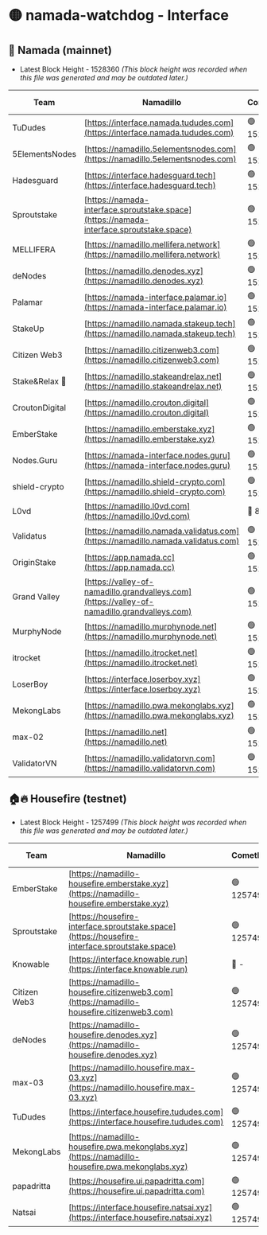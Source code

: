 # 🟡 namada-watchdog - Interface

## 🚀 Namada (mainnet)
- Latest Block Height - 1528360 *(This block height was recorded when this file was generated and may be outdated later.)*

| Team | Namadillo | CometBFT | Indexer | MASP Indexer |
|-|-|-|-|-|
| TuDudes | [https://interface.namada.tududes.com](https://interface.namada.tududes.com) | 🟢 1528339 | 🟢 1528339 | 🟢 1528339 |
| 5ElementsNodes | [https://namadillo.5elementsnodes.com](https://namadillo.5elementsnodes.com) | 🟢 1528339 | 🟢 1528339 | 🟢 1528339 |
| Hadesguard | [https://interface.hadesguard.tech](https://interface.hadesguard.tech) | 🟢 1528340 | 🟢 1528340 | 🟢 1528340 |
| Sproutstake | [https://namada-interface.sproutstake.space](https://namada-interface.sproutstake.space) | 🟢 1528341 | 🟢 1528341 | 🟢 1528341 |
| MELLIFERA | [https://namadillo.mellifera.network](https://namadillo.mellifera.network) | 🟢 1528342 | 🟢 1528342 | 🟢 1528342 |
| deNodes | [https://namadillo.denodes.xyz](https://namadillo.denodes.xyz) | 🟢 1528342 | 🟢 1528342 | 🟢 1528342 |
| Palamar | [https://namada-interface.palamar.io](https://namada-interface.palamar.io) | 🟢 1528343 | 🔴 - | 🔴 - |
| StakeUp | [https://namadillo.namada.stakeup.tech](https://namadillo.namada.stakeup.tech) | 🟢 1528347 | 🟢 1528347 | 🟢 1528347 |
| Citizen Web3 | [https://namadillo.citizenweb3.com](https://namadillo.citizenweb3.com) | 🟢 1528348 | 🔴 1521965 | 🔴 - |
| Stake&Relax 🦥 | [https://namadillo.stakeandrelax.net](https://namadillo.stakeandrelax.net) | 🟢 1528351 | 🟢 1528351 | 🟢 1528351 |
| CroutonDigital | [https://namadillo.crouton.digital](https://namadillo.crouton.digital) | 🟢 1528351 | 🔴 1338918 | 🟢 1528351 |
| EmberStake | [https://namadillo.emberstake.xyz](https://namadillo.emberstake.xyz) | 🟢 1528352 | 🟢 1528352 | 🟢 1528352 |
| Nodes.Guru | [https://namada-interface.nodes.guru](https://namada-interface.nodes.guru) | 🟢 1528352 | 🟢 1528352 | 🟢 1528352 |
| shield-crypto | [https://namadillo.shield-crypto.com](https://namadillo.shield-crypto.com) | 🟢 1528353 | 🔴 1510685 | 🟢 1528353 |
| L0vd | [https://namadillo.l0vd.com](https://namadillo.l0vd.com) | 🔴 894059 | 🔴 1301430 | 🔴 894059 |
| Validatus | [https://namadillo.namada.validatus.com](https://namadillo.namada.validatus.com) | 🟢 1528354 | 🔴 1338199 | 🟢 1528355 |
| OriginStake | [https://app.namada.cc](https://app.namada.cc) | 🟢 1528355 | 🟢 1528355 | 🟢 1528355 |
| Grand Valley | [https://valley-of-namadillo.grandvalleys.com](https://valley-of-namadillo.grandvalleys.com) | 🟢 1528355 | 🟢 1528355 | 🟢 1528355 |
| MurphyNode | [https://namadillo.murphynode.net](https://namadillo.murphynode.net) | 🟢 1528356 | 🟢 1528356 | 🔴 - |
| itrocket | [https://namadillo.itrocket.net](https://namadillo.itrocket.net) | 🟢 1528356 | 🔴 1339267 | 🔴 - |
| LoserBoy | [https://interface.loserboy.xyz](https://interface.loserboy.xyz) | 🟢 1528358 | 🟢 1528358 | 🔴 - |
| MekongLabs | [https://namadillo.pwa.mekonglabs.xyz](https://namadillo.pwa.mekonglabs.xyz) | 🟢 1528359 | 🟢 1528359 | 🟢 1528358 |
| max-02 | [https://namadillo.net](https://namadillo.net) | 🟢 1528359 | 🟢 1528359 | 🟢 1528359 |
| ValidatorVN | [https://namadillo.validatorvn.com](https://namadillo.validatorvn.com) | 🟢 1528360 | 🟢 1528359 | 🟢 1528359 |

## 🏠🔥 Housefire (testnet)
- Latest Block Height - 1257499 *(This block height was recorded when this file was generated and may be outdated later.)*

| Team | Namadillo | CometBFT | Indexer | MASP Indexer |
|-|-|-|-|-|
| EmberStake | [https://namadillo-housefire.emberstake.xyz](https://namadillo-housefire.emberstake.xyz) | 🟢 1257494 | 🟢 1257494 | 🔴 1083022 |
| Sproutstake | [https://housefire-interface.sproutstake.space](https://housefire-interface.sproutstake.space) | 🟢 1257494 | 🟢 1257494 | 🟢 1257494 |
| Knowable | [https://interface.knowable.run](https://interface.knowable.run) | 🔴 - | 🔴 - | 🔴 - |
| Citizen Web3 | [https://namadillo-housefire.citizenweb3.com](https://namadillo-housefire.citizenweb3.com) | 🟢 1257495 | 🔴 1162824 | 🔴 - |
| deNodes | [https://namadillo-housefire.denodes.xyz](https://namadillo-housefire.denodes.xyz) | 🟢 1257497 | 🟢 1257497 | 🟢 1257497 |
| max-03 | [https://namadillo.housefire.max-03.xyz](https://namadillo.housefire.max-03.xyz) | 🟢 1257497 | 🟢 1257497 | 🟢 1257498 |
| TuDudes | [https://interface.housefire.tududes.com](https://interface.housefire.tududes.com) | 🟢 1257498 | 🟢 1257498 | 🟢 1257498 |
| MekongLabs | [https://namadillo-housefire.pwa.mekonglabs.xyz](https://namadillo-housefire.pwa.mekonglabs.xyz) | 🟢 1257498 | 🟢 1257498 | 🔴 1083022 |
| papadritta | [https://housefire.ui.papadritta.com](https://housefire.ui.papadritta.com) | 🟢 1257499 | 🟢 1257499 | 🟢 1257499 |
| Natsai | [https://interface.housefire.natsai.xyz](https://interface.housefire.natsai.xyz) | 🟢 1257499 | 🟢 1257499 | 🟢 1257499 |

